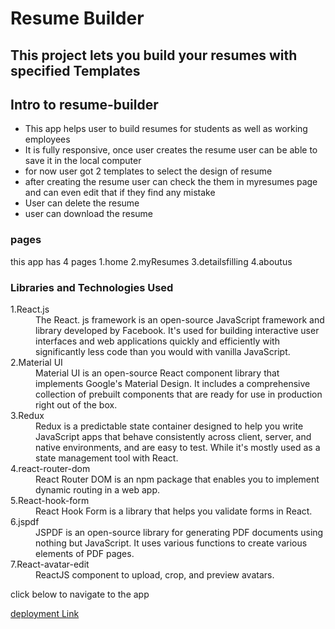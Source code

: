
# Resume Builder
## This project lets you build your resumes with specified Templates

## Intro to resume-builder
<ul>
<li>This app helps user to build resumes for students as well as working employees</li>
<li>It is fully responsive, once user creates the resume user can be able to save it in the local computer</li>
<li>for now user got 2 templates to select the design of resume</li>
<li>after creating the resume user can check the them in myresumes page and can even edit that if they find any mistake</li>
<li>User can delete the resume</li>
<li>user can download the resume</li>
</ul>

### pages
this app has 4 pages
1.home
2.myResumes
3.detailsfilling
4.aboutus
### Libraries and Technologies Used
<dl>
  <dt>1.React.js</dt>
  <dd>The React. js framework is an open-source JavaScript framework and library developed by Facebook. It's used for building interactive user interfaces and web applications quickly and efficiently with significantly less code than you would with vanilla JavaScript.</dd>
  
  <dt>2.Material UI</dt>
  <dd>Material UI is an open-source React component library that implements Google's Material Design. It includes a comprehensive collection of prebuilt components that are ready for use in production right out of the box.</dd>
  
   <dt>3.Redux</dt>
  <dd>Redux is a predictable state container designed to help you write JavaScript apps that behave consistently across client, server, and native environments, and are easy to test. While it's mostly used as a state management tool with React.</dd>
  
   <dt>4.react-router-dom</dt>
  <dd>React Router DOM is an npm package that enables you to implement dynamic routing in a web app. </dd>
  
   <dt>5.React-hook-form</dt>
  <dd>React Hook Form is a library that helps you validate forms in React.</dd>
  
   <dt>6.jspdf</dt>
  <dd>JSPDF is an open-source library for generating PDF documents using nothing but JavaScript. It uses various functions to create various elements of PDF pages.</dd>
  
   <dt>7.React-avatar-edit</dt>
  <dd>ReactJS component to upload, crop, and preview avatars.</dd>
</dl>
<p>click below to navigate to the app </p>
 <a href = "https://letsresume-builder.netlify.app/">deployment Link</a>
